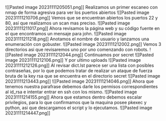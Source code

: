 ![[Pasted image 20231111205051.png]]
Realizamos un primer escaneo con nmap de forma agresiva para ver los puertos abiertos
![[Pasted image 20231111210706.png]]
Vemos que se encuentran abiertos los puertos 22 y 80, así que realizamos un scan mas preciso.
![[Pasted image 20231111211017.png]]
Ahora revisamos la página web y su código fuente en el que encontramos un mensaje para john.
![[Pasted image 20231111211218.png]]
Anotamos el nombre de usuario y lanzamos una enumeración con gobuster.
![[Pasted image 20231111212002.png]]
Vemos 3 directorios asi que revisaremos uno por uno comenzando con robots.
![[Pasted image 20231111212044.png]]
Continuamos por secret
![[Pasted image 20231111212106.png]]
Y por ultimo uploads
![[Pasted image 20231111212126.png]]
Al revisar dict.lst parece ser una lista con posibles contraseñas, por lo que podemos tratar de realizar un ataque de fuerza bruta de la key rsa que se encuentra en el directorio secret
![[Pasted image 20231111213443.png]]
![[Pasted image 20231111214046.png]]
Ahora que tenemos nuestra parafrase debemos darle los permisos correspondientes al id_rsa e intentar entrar en ssh con los mismo.
![[Pasted image 20231111214155.png]]
Ahora que estamos dentro debemos escalar privilegios, para lo que confirmamos que la maquina posee pkexec y python, asi que descargamos el script y lo ejecutamos.
![[Pasted image 20231111214447.png]]
